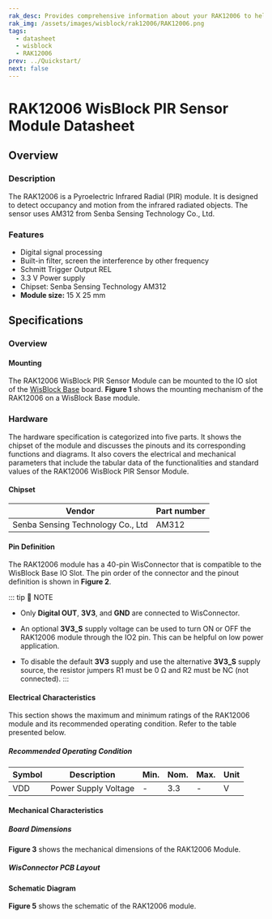```yaml
---
rak_desc: Provides comprehensive information about your RAK12006 to help you use it. This information includes technical specifications, characteristics, and requirements, and it also discusses the device components.
rak_img: /assets/images/wisblock/rak12006/RAK12006.png
tags:
  - datasheet
  - wisblock
  - RAK12006
prev: ../Quickstart/
next: false
---
```


# RAK12006 WisBlock PIR Sensor Module Datasheet

## Overview

### Description

The RAK12006 is a Pyroelectric Infrared Radial (PIR) module. It is designed to detect occupancy and motion from the infrared radiated objects. The sensor uses AM312 from Senba Sensing Technology Co., Ltd.

### Features

- Digital signal processing
- Built-in filter, screen the interference by other frequency
- Schmitt Trigger Output REL
- 3.3&nbsp;V Power supply
- Chipset: Senba Sensing Technology AM312
- **Module size:** 15 X 25&nbsp;mm

## Specifications

### Overview

#### Mounting

The RAK12006 WisBlock PIR Sensor Module can be mounted to the IO slot of the [WisBlock Base](https://docs.rakwireless.com/Product-Categories/WisBlock/#wisblock-base) board. **Figure 1** shows the mounting mechanism of the RAK12006 on a WisBlock Base module.

<rk-img
  src="/assets/images/wisblock/rak12006/datasheet/mounting-mechanism.png"
  width="50%"
  caption="RAK12006 mounting mechanism on a WisBlock Base module"
/>

### Hardware

The hardware specification is categorized into five parts. It shows the chipset of the module and discusses the pinouts and its corresponding functions and diagrams. It also covers the electrical and mechanical parameters that include the tabular data of the functionalities and standard values of the RAK12006 WisBlock PIR Sensor Module.

#### Chipset

| Vendor                            | Part number |
| --------------------------------- | ----------- |
| Senba Sensing Technology Co., Ltd | AM312       |

#### Pin Definition

The RAK12006 module has a 40-pin WisConnector that is compatible to the WisBlock Base IO Slot. The pin order of the connector and the pinout definition is shown in **Figure 2**.

<rk-img
  src="/assets/images/wisblock/rak12006/datasheet/rak12006_pinout.svg"
  width="80%"
  caption="RAK12006 Pinout Schematic"
/>

::: tip 📝 NOTE
- Only **Digital OUT**, **3V3**, and **GND** are connected to WisConnector.

- An optional **3V3_S** supply voltage can be used to turn ON or OFF the RAK12006 module through the IO2 pin. This can be helpful on low power application.

- To disable the default **3V3** supply and use the alternative **3V3_S** supply source, the resistor jumpers R1 must be 0&nbsp;Ω and R2 must be NC (not connected).
:::

#### Electrical Characteristics

This section shows the maximum and minimum ratings of the RAK12006 module and its recommended operating condition. Refer to the table presented below.

##### Recommended Operating Condition

| Symbol | Description                     | Min. | Nom. | Max.        | Unit |
| ------ | ------------------------------- | ---- | ---- | ----------- | ---- |
| VDD    | Power Supply Voltage            | -    | 3.3  | -           | V    |

#### Mechanical Characteristics

##### Board Dimensions

**Figure 3** shows the mechanical dimensions of the RAK12006 Module.

<rk-img
  src="/assets/images/wisblock/rak12006/datasheet/mechanical-dimensions.png"
  width="75%"
  caption="RAK12006 Mechanical Dimensions"
/>

##### WisConnector PCB Layout

<rk-img
  src="/assets/images/wisblock/rak12006/datasheet/wisconnector-pcb.png"
  width="100%"
  caption="WisConnector PCB Footprint and Recommendations"
/>

#### Schematic Diagram

**Figure 5** shows the schematic of the RAK12006 module.

<rk-img
  src="/assets/images/wisblock/rak12006/datasheet/rak12006-schematic.png"
  width="100%"
  caption="RAK12006 WisBlock PIR Module Schematic"
/>